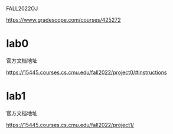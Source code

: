FALL2022OJ

https://www.gradescope.com/courses/425272
# lab0
官方文档地址

https://15445.courses.cs.cmu.edu/fall2022/project0/#instructions

# lab1
官方文档地址

https://15445.courses.cs.cmu.edu/fall2022/project1/

